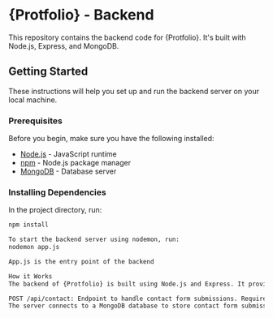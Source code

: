 # {Protfolio} - Backend

This repository contains the backend code for {Protfolio}. It's built with Node.js, Express, and MongoDB.

## Getting Started

These instructions will help you set up and run the backend server on your local machine.

### Prerequisites

Before you begin, make sure you have the following installed:

- [Node.js](https://nodejs.org/) - JavaScript runtime
- [npm](https://www.npmjs.com/) - Node.js package manager
- [MongoDB](https://www.mongodb.com/try/download/community) - Database server

### Installing Dependencies

In the project directory, run:

```bash
npm install

To start the backend server using nodemon, run:
nodemon app.js

App.js is the entry point of the backend

How it Works
The backend of {Protfolio} is built using Node.js and Express. It provides the following API endpoint:

POST /api/contact: Endpoint to handle contact form submissions. Requires a JSON payload with the following fields: name, email, mobile, msg.
The server connects to a MongoDB database to store contact form submissions.

```
